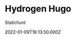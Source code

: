 ---
title: Hydrogen Hugo
github: https://github.com/statichunt/hydrogen-hugo
demo: https://demo.statichunt.com/hydrogen-hugo/
author: Statichunt
author_link: https://statichunt.com/
author_twitter: heyStatichunt
ssg:
  - Hugo
css:
  - Bootstrap
category:
  - Blog
date: 2022-01-09T16:13:50.000Z
description: >-
  Hydrogen Hugo is an excellent theme for creating a personal blog, particularly
  for developers. It inherited the latest structure and excluded all jquery
  dependencies. A vast amount of shortcodes are available on the element page.
draft: false
publish_date: '2022-01-10T07:20:44Z'
update_date: '2022-06-04T07:59:27Z'
github_star: 3
github_fork: 0
---